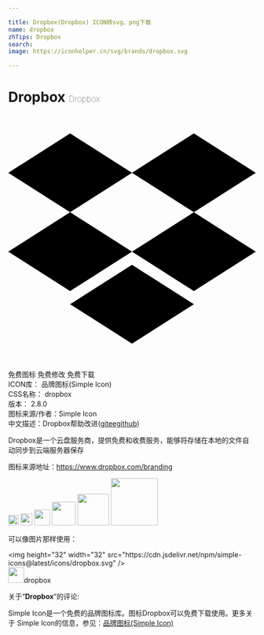 ```yaml
---

title: Dropbox(Dropbox) ICON转svg、png下载
name: dropbox
zhTips: Dropbox
search: 
image: https://iconhelper.cn/svg/brands/dropbox.svg

---
```


# Dropbox  <small style="font-size: 60%;font-weight: 100">Dropbox</small>

<div id="svg" class="svg-wrap">
<svg role="img" viewBox="0 0 24 24" xmlns="http://www.w3.org/2000/svg"><title>Dropbox icon</title><path d="M6 1.807L0 5.629l6 3.822 6.001-3.822L6 1.807zM18 1.807l-6 3.822 6 3.822 6-3.822-6-3.822zM0 13.274l6 3.822 6.001-3.822L6 9.452l-6 3.822zM18 9.452l-6 3.822 6 3.822 6-3.822-6-3.822zM6 18.371l6.001 3.822 6-3.822-6-3.822L6 18.371z"/></svg>
</div>
<detail full-name='dropbox'></detail>

<div class="detail-page">
<p>
<span><span class="badge-success badge">免费图标</span> <span class="badge-success badge">免费修改</span>  <span class="badge-success badge">免费下载</span> </span>
<br/>
<span>
ICON库：
<span class="badge-secondary badge">品牌图标(Simple Icon)</span> 
</span>
<br/>
<span>
CSS名称：
<span class="badge-secondary badge">dropbox</span> 
</span>

<br/>
<span>
版本：
<span class="badge-secondary badge">2.8.0</span> 
</span>
<br/>
<span>图标来源/作者：<span class="badge-light badge">Simple Icon</span></span> 
<br/>
<span class="zh-detail">中文描述：<span class="badge-primary badge">Dropbox</span><span class="help-link"><span>帮助改进</span>(<a href="https://gitee.com/liuwave/icon-helper/edit/master/json/brands/dropbox.json" target="_blank" rel="noopener noreferrer">gitee</a><a href="https://github.com/liuwave/icon-helper/edit/master/json/brands/dropbox.json" target="_blank" rel="noopener noreferrer">github</a></span>)</span><br/>
</p>
</div><div class="description description alert alert-light"><p>Dropbox是一个云盘服务商，提供免费和收费服务，能够将存储在本地的文件自动同步到云端服务器保存</p><p>图标来源地址：<a href="https://www.dropbox.com/branding" target="_blank" rel="noopener noreferrer">https://www.dropbox.com/branding</a></p></div>
<div class="alert alert-dark">
<img height="21" width="21" src="https://cdn.jsdelivr.net/npm/simple-icons@latest/icons/dropbox.svg" />
<img height="24" width="24" src="https://cdn.jsdelivr.net/npm/simple-icons@latest/icons/dropbox.svg" />
<img height="32" width="32" src="https://cdn.jsdelivr.net/npm/simple-icons@latest/icons/dropbox.svg" />
<img height="48" width="48" src="https://cdn.jsdelivr.net/npm/simple-icons@latest/icons/dropbox.svg" />
<img height="64" width="64" src="https://cdn.jsdelivr.net/npm/simple-icons@latest/icons/dropbox.svg" />
<img height="96" width="96" src="https://cdn.jsdelivr.net/npm/simple-icons@latest/icons/dropbox.svg" />

</div>
<div>
  <p>可以像图片那样使用：    
  </p>
  <div class="alert alert-primary" style="font-size: 14px">
    &lt;img height="32" width="32" src="https://cdn.jsdelivr.net/npm/simple-icons@latest/icons/dropbox.svg" /&gt;
    <copy-btn content='<img height="32" width="32" src="https://cdn.jsdelivr.net/npm/simple-icons@latest/icons/dropbox.svg" />'></copy-btn>
  </div>
  <div class="alert alert-secondary">
    <img height="32" width="32" src="https://cdn.jsdelivr.net/npm/simple-icons@latest/icons/dropbox.svg" />dropbox
    <copy-btn content="dropbox" btn-title="复制图标名称"></copy-btn>
  </div>
</div>
<div class="icon-detail__container">
<p>关于“<b>Dropbox</b>”的评论:</p>
</div>
<Vssue title="关于“Dropbox”的评论" />
<div><p>Simple Icon是一个免费的品牌图标库。图标Dropbox可以免费下载使用。更多关于  Simple Icon的信息，参见：<a target="_blank" href="https://iconhelper.cn/brands.html">品牌图标(Simple Icon)</a>
</p></div>
